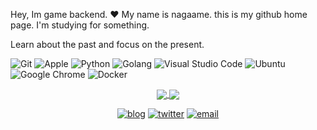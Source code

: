 Hey, Im game backend. ❤️
My name is nagaame. this is my github home page.
I'm studying for something.

Learn about the past and focus on the present.

![Git](https://img.shields.io/badge/Git-F05032?style=flat-square&logo=Git&logoColor=white)
![Apple](https://img.shields.io/badge/iPhone_and_MacBook-999999?style=flat-square&logo=Apple&logoColor=white)
![Python](https://img.shields.io/badge/Python-3776AB?style=flat-square&logo=Python&logoColor=white)
![Golang](https://img.shields.io/badge/Golang-00ADD8?style=flat-square&logo=Go&logoColor=white)
![Visual Studio Code](https://img.shields.io/badge/Visual_Studio_Code-007ACC?style=flat-square&logo=Visual-Studio-Code&logoColor=white)
![Ubuntu](https://img.shields.io/badge/Ubuntu-E95420?style=flat-square&logo=Ubuntu&logoColor=white)
![Google Chrome](https://img.shields.io/badge/Google_Chrome-4285F4?style=flat-square&logo=Google-Chrome&logoColor=white)
![Docker](https://img.shields.io/badge/Docker-2496ED?style=flat-square&logo=Docker&logoColor=white)

<!-- <p align="center">
<a>
<img align="center" src= "https://raw.githubusercontent.com/nagaame/images/master/img/fix-dir/2022/03/25/17-13-11-a0e437a83bcf9a6e78b5f92a74dbc339-IMG_4409-a2ff035f.JPG" />
</a>
</p> -->

<p align="center">

<a href="https://github.com/anuraghazra/github-readme-stats">
<img align="center" src="https://github-readme-stats.vercel.app/api/top-langs/?username=nagaame&langs_count=8&hide=html,css,vue,shell,dockerfile,tex,makefile,ruby,c%2B%2B&hide_title=false&bg_color=30,e9defa,fbfcdb&theme=tokyonight" />
</a>

<a href="https://github.com/anuraghazra/github-readme-stats">
<img align="center" src="https://github-readme-stats.vercel.app/api?username=nagaame&bg_color=30,e9defa,fbfcdb&theme=tokyonight" />
</a>

</p>
<div align="center">

[![blog](https://img.shields.io/badge/https://kanda.me-3693F3?style=flat-square&logo=icloud&logoColor=white)](https://kanda.me)
[![twitter](https://img.shields.io/badge/@kandanagaame-1DA1F2?style=flat-square&logo=twitter&logoColor=white)](https://twitter.com/kandanagaame) 
[![email](https://img.shields.io/badge/sanweishuzu@gmail.com-D14836?style=flat-square&logo=gmail&logoColor=white)](mailto:sanweishuzu@gmail.com)

</div>